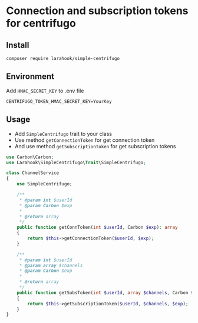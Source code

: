 # Connection and subscription tokens for centrifugo

## Install
```composer
composer require larahook/simple-centrifugo
```

## Environment
Add `HMAC_SECRET_KEY` to .env file
```
CENTRIFUGO_TOKEN_HMAC_SECRET_KEY=YourKey
```

## Usage
- Add `SimpleCentrifugo` trait to your class
- Use method `getConnectionToken` for get connection token
- And use method `getSubscriptionToken` for get subscription tokens
```php
use Carbon\Carbon;
use Larahook\SimpleCentrifugo\Trait\SimpleCentrifugo;

class ChannelService
{
    use SimpleCentrifugo;

    /**
     * @param int $userId
     * @param Carbon $exp
     *
     * @return array
     */
    public function getConnToken(int $userId, Carbon $exp): array
    {
        return $this->getConnectionToken($userId, $exp);
    }

    /**
     * @param int $userId
     * @param array $channels
     * @param Carbon $exp
     *
     * @return array
     */
    public function getSubsToken(int $userId, array $channels, Carbon $exp): array
    {
        return $this->getSubscriptionToken($userId, $channels, $exp);
    }
}
```